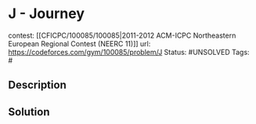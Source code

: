 # J - Journey

contest: [[CFICPC/100085/100085|2011-2012 ACM-ICPC Northeastern European Regional Contest (NEERC 11)]]
url: https://codeforces.com/gym/100085/problem/J
Status: #UNSOLVED
Tags: #

## Description

## Solution

